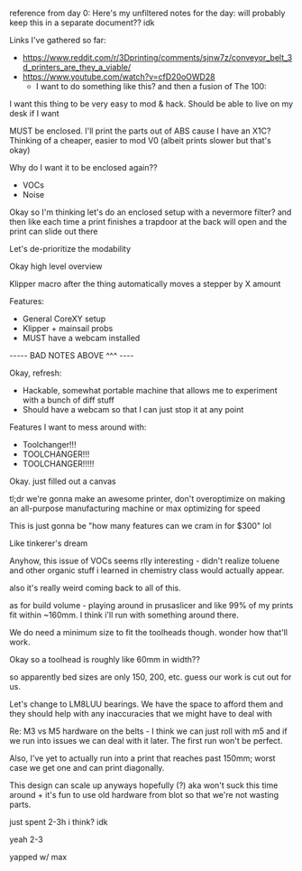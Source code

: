 reference from day 0:
Here's my unfiltered notes for the day: will probably keep this in a separate document?? idk

Links I've gathered so far:
- https://www.reddit.com/r/3Dprinting/comments/sjnw7z/conveyor_belt_3d_printers_are_they_a_viable/
- https://www.youtube.com/watch?v=cfD20oOWD28
	- I want to do something like this? and then a fusion of The 100:

I want this thing to be very easy to mod & hack. Should be able to live on my desk if I want

MUST be enclosed. I'll print the parts out of ABS cause I have an X1C? Thinking of a cheaper, easier to mod V0 (albeit prints slower but that's okay)

Why do I want it to be enclosed again??
- VOCs
- Noise

Okay so I'm thinking let's do an enclosed setup with a nevermore filter? and then like each time a print finishes a trapdoor at the back will open and the print can slide out there

Let's de-prioritize the modability

Okay high level overview

Klipper macro after the thing automatically moves a stepper by X amount

Features:
- General CoreXY setup
- Klipper + mainsail probs
- MUST have a webcam installed

----- BAD NOTES ABOVE ^^^ ----

Okay, refresh:

- Hackable, somewhat portable machine that allows me to experiment with a bunch of diff stuff
- Should have a webcam so that I can just stop it at any point


Features I want to mess around with:
- Toolchanger!!!
- TOOLCHANGER!!!
- TOOLCHANGER!!!!!

Okay. just filled out a canvas

tl;dr we're gonna make an awesome printer, don't overoptimize on making an all-purpose manufacturing machine or max optimizing for speed

This is just gonna be "how many features can we cram in for $300" lol

Like tinkerer's dream

Anyhow, this issue of VOCs seems rlly interesting - didn't realize toluene and other organic stuff i learned in chemistry class would actually appear.

also it's really weird coming back to all of this.

as for build volume - playing around in prusaslicer and like 99% of my prints fit within ~160mm. I think i'll run with something around there. 

We do need a minimum size to fit the toolheads though. wonder how that'll work.

Okay so a toolhead is roughly like 60mm in width??

so apparently bed sizes are only 150, 200, etc. guess our work is cut out for us.

Let's change to LM8LUU bearings. We have the space to afford them and they should help with any inaccuracies that we might have to deal with

Re: M3 vs M5 hardware on the belts - I think we can just roll with m5 and if we run into issues we can deal with it later. The first run won't be perfect.

Also, I've yet to actually run into a print that reaches past 150mm; worst case we get one and can print diagonally.

This design can scale up anyways hopefully (?) aka won't suck this time around + it's fun to use old hardware from blot so that we're not wasting parts.

just spent 2-3h i think? idk

yeah 2-3

yapped w/ max